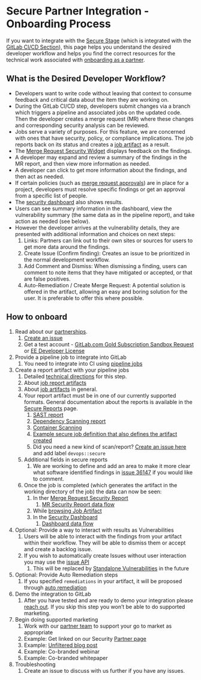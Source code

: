 # Secure Partner Integration - Onboarding Process

If you want to integrate with the [Secure Stage](https://about.gitlab.com/direction/secure/) (which
is integrated with the [GitLab CI/CD Section](https://about.gitlab.com/handbook/product/categories/#cicd-section)),
this page helps you understand the desired developer workflow and helps you find the correct
resources for the technical work associated with [onboarding as a partner](https://about.gitlab.com/partners/integrate/).

## What is the Desired Developer Workflow?

- Developers want to write code without leaving that context to consume feedback and critical data
  about the item they are working on.
- During the GitLab CI/CD step, developers submit changes via a branch which triggers a pipeline and
  associated jobs on the updated code. Then the developer creates a merge request (MR) where these
  changes and corresponding security analysis can be reviewed.
- Jobs serve a variety of purposes. For this feature, we are concerned with ones that have security,
  policy, or compliance implications. The job reports back on its status and creates a
  [job artifact](https://docs.gitlab.com/ee/user/project/pipelines/job_artifacts.html) as a result.
- The [Merge Request Security Widget](https://docs.gitlab.com/ee/user/project/merge_requests/#security-reports-ultimate) displays feedback on the findings.
- A developer may expand and review a summary of the findings in the MR report, and then view more
  information as needed.
- A developer can click to get more information about the findings, and then act as needed.
- If certain policies (such as [merge request approvals](https://docs.gitlab.com/ee/user/project/merge_requests/merge_request_approvals.html))
  are in place for a project, developers must resolve specific findings or get an approval from a
  specific list of people.
- The [security dashboard](https://docs.gitlab.com/ee/user/application_security/security_dashboard/#gitlab-security-dashboard-ultimate)
  also shows results.
- Users can see summary information in the dashboard, view the vulnerability summary (the same data
  as in the pipeline report), and take action as needed (see below).
- However the developer arrives at the vulnerability details, they are presented with additional
  information and choices on next steps:
    1. Links: Partners can link out to their own sites or sources for users to get more data around
       the findings.
    1. Create Issue (Confirm finding): Creates an issue to be prioritized in the normal development
       workflow.
    1. Add Comment and Dismiss: When dismissing a finding, users can comment to note items that they
       have mitigated or accepted, or that are false positives.
    1. Auto-Remediation / Create Merge Request: A potential solution is offered in the artifact,
       allowing an easy and boring solution for the user. It is preferable to offer this where
       possible.

## How to onboard

1. Read about our [partnerships](https://about.gitlab.com/partners/integrate/).
   1. [Create an issue](https://gitlab.com/gitlab-com/alliances/alliances/issues/new?issuable_template=new_partner)
   1. Get a test account - [GitLab.com Gold Subscription Sandbox Request](https://about.gitlab.com/partners/integrate/#gitlabcom-gold-subscription-sandbox-request) or [EE Developer License](https://about.gitlab.com/partners/integrate/#requesting-ee-dev-license-for-rd)
1. Provide a pipeline job to integrate into GitLab
   1. You need to integrate into CI using [pipeline jobs](https://docs.gitlab.com/ee/development/pipelines.html)
1. Create a report artifact with your pipeline jobs
   1. Detailed [technical directions](secure.md) for this step.
   1. About [job report artifacts](https://docs.gitlab.com/ee/ci/yaml/README.html#artifactsreports)
   1. About [job artifacts](https://docs.gitlab.com/ee/user/project/pipelines/job_artifacts.html) in general.
   1. Your report artifact must be in one of our currently supported formats. General documentation about the reports is available in the [Secure Reports](https://docs.gitlab.com/ee/development/integrations/secure/#report) page.
      1. [SAST report](https://docs.gitlab.com/ee/user/application_security/sast/#reports-json-format)
      1. [Dependency Scanning report](https://docs.gitlab.com/ee/user/application_security/dependency_scanning/#reports-json-format)
      1. [Container Scanning](https://docs.gitlab.com/ee/user/application_security/container_scanning/index.html#reports-json-format)
      1. [Example secure job definition that also defines the artifact created](https://gitlab.com/gitlab-org/gitlab/blob/master/lib/gitlab/ci/templates/Security/Container-Scanning.gitlab-ci.yml)
      1. Did you need a new kind of scan/report? [Create an issue here](https://gitlab.com/gitlab-org/gitlab/issues/new#) and add label `devops::secure`
   1. Additional fields in secure reports
      1. We are working to define and add an area to make it more clear what software identified findings in [issue 36147](https://gitlab.com/gitlab-org/gitlab/issues/36147) if you would like to comment.
   1. Once the job is completed (which generates the artifact in the working directory of the job) the data can now be seen:
      1. In ther [Merge Request Security Report](https://docs.gitlab.com/ee/user/project/merge_requests/#security-reports-ultimate)
         1. [MR Security Report data flow](https://gitlab.com/snippets/1910005#merge-request-view)
      1. While [browsing Job Artifact](https://docs.gitlab.com/ee/user/project/pipelines/job_artifacts.html#browsing-artifacts)
      1. In the [Security Dashboard](https://docs.gitlab.com/ee/user/application_security/security_dashboard/)
         1. [Dashboard data flow](https://gitlab.com/snippets/1910005#project-and-group-dashboards)
1. Optional: Provide a way to interact with results as Vulnerabilities
   1. Users will be able to interact with the findings from your artifact within their workflow. They will be able to dismiss them or accept and create a backlog issue.
   1. If you wish to automatically create Issues without user interaction you may use the [issue API](https://docs.gitlab.com/ee/api/issues.html)
      1. This will be replaced by [Standalone Vulnerabilities](https://gitlab.com/groups/gitlab-org/-/epics/634) in the future
1. Optional: Provide Auto Remediation steps
   1. If you specified `remediations` in your artifact, it will be proposed through [auto remediation](https://docs.gitlab.com/ee/user/application_security/index.html#solutions-for-vulnerabilities-auto-remediation)
1. Demo the integration to GitLab
   1. After you have tested and are ready to demo your integration please [reach out](https://about.gitlab.com/partners/integrate/). If you skip this step you won’t be able to do supported marketing.
1. Begin doing supported marketing
   1. Work with our [partner team](https://about.gitlab.com/partners/integrate/) to support your go to market as appropriate
   1. Example: Get linked on our Security [Partner page](https://about.gitlab.com/partners/#security)
   1. Example: [Unfiltered blog post](https://about.gitlab.com/handbook/marketing/blog/unfiltered/)
   1. Example: Co-branded webinar
   1. Example: Co-branded whitepaper
1. Troubleshooting
   1. Create an issue to discuss with us further if you have any issues.
